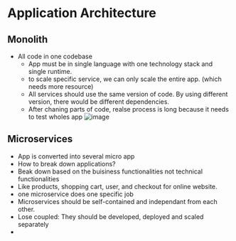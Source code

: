 # Application Architecture
## Monolith
* All code in one codebase
  * App must be in single language with one technology stack and single runtime.
  * to scale specific service, we can only scale the entire app. (which needs more resource)
  * All services should use the same version of code. By using different version, there would be different dependencies.
  * After chaning parts of code, realse process is long because it needs to test wholes app
![image](https://github.com/user-attachments/assets/249654d7-7e08-4ff3-b551-de6de8c20e38)



## Microservices
* App is converted into several micro app
* How to break down applications?
 * Beak down based on the buisiness functionalities not technical functionalities
 * Like products, shopping cart, user, and checkout for online website.
 * one microservice does one specific job
 * Microservices should be self-contained and independant from each other.
 * Lose coupled: They should be developed, deployed and scaled separately
* 
